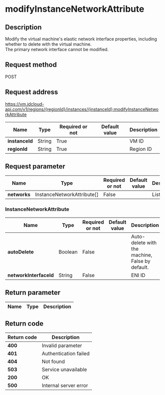 # modifyInstanceNetworkAttribute


## Description
Modify the virtual machine's elastic network interface properties,  including whether to delete with the virtual machine. <br>
The primary network interface cannot be modified.


## Request method
POST

## Request address
https://vm.jdcloud-api.com/v1/regions/{regionId}/instances/{instanceId}:modifyInstanceNetworkAttribute

|Name|Type|Required or not|Default value|Description|
|---|---|---|---|---|
|**instanceId**|String|True||VM ID|
|**regionId**|String|True||Region ID|

## Request parameter
|Name|Type|Required or not|Default value|Description|
|---|---|---|---|---|
|**networks**|InstanceNetworkAttribute[]|False||List of ENIs|

### <a name="InstanceNetworkAttribute">InstanceNetworkAttribute</a>
|Name|Type|Required or not|Default value|Description|
|---|---|---|---|---|
|**autoDelete**|Boolean|False||Auto-delete with the machine, False by default.|
|**networkInterfaceId**|String|False||ENI ID|

## Return parameter
|Name|Type|Description|
|---|---|---|



## Return code
|Return code|Description|
|---|---|
|**400**|Invalid parameter|
|**401**|Authentication failed|
|**404**|Not found|
|**503**|Service unavailable|
|**200**|OK|
|**500**|Internal server error|
